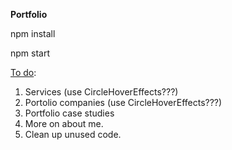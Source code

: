 <strong>Portfolio</strong>


npm install


npm start


<u>To do</u>:

1. Services (use CircleHoverEffects???)
2. Portolio companies (use CircleHoverEffects???)
3. Portfolio case studies
4. More on about me.
5. Clean up unused code.
